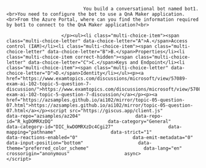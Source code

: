 <p class="card-text">
							
								You build a conversational bot named bot1.<br>You need to configure the bot to use a QnA Maker application.<br>From the Azure Portal, where can you find the information required by bot1 to connect to the QnA Maker application?<br>
							
						</p><ul><li class="multi-choice-item"><span class="multi-choice-letter" data-choice-letter="A">A.</span>Access control (IAM)</li><li class="multi-choice-item"><span class="multi-choice-letter" data-choice-letter="B">B.</span>Properties</li><li class="multi-choice-item correct-hidden"><span class="multi-choice-letter" data-choice-letter="C">C.</span>Keys and Endpoint</li><li class="multi-choice-item"><span class="multi-choice-letter" data-choice-letter="D">D.</span>Identity</li></ul><p><a href="https://www.examtopics.com/discussions/microsoft/view/57089-exam-ai-102-topic-5-question-7-discussion/">https://www.examtopics.com/discussions/microsoft/view/57089-exam-ai-102-topic-5-question-7-discussion/</a></p><p><a href="https://azsamples.github.io/ai102/mirror/topic-05-question-07.html">https://azsamples.github.io/ai102/mirror/topic-05-question-07.html</a></p><script src="https://giscus.app/client.js"                    data-repo="azsamples/az204"                    data-repo-id="R_kgDOMRXzDQ"                    data-category="General"                    data-category-id="DIC_kwDOMRXzDc4Cgi27"                    data-mapping="pathname"                    data-strict="1"                    data-reactions-enabled="0"                    data-emit-metadata="0"                    data-input-position="bottom"                    data-theme="preferred_color_scheme"                    data-lang="en"                    crossorigin="anonymous"                    async>                    </script>